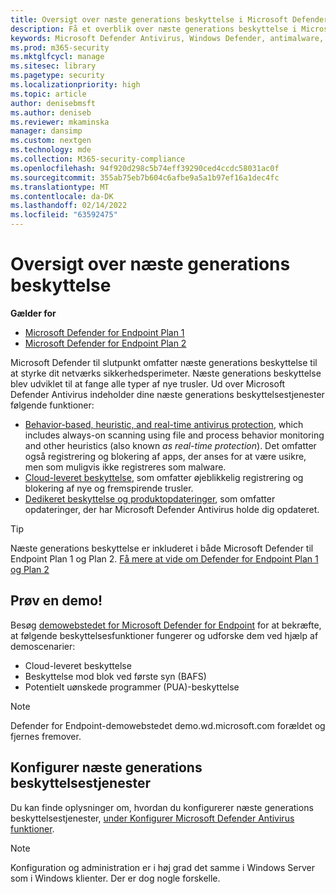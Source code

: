 ```yaml
---
title: Oversigt over næste generations beskyttelse i Microsoft Defender til Slutpunkt
description: Få et overblik over næste generations beskyttelse i Microsoft Defender til Slutpunkt. Styrke dit netværks sikkerhedsperimeter ved hjælp af næste generations beskyttelse, der er designet til at fange alle typer af nye trusler.
keywords: Microsoft Defender Antivirus, Windows Defender, antimalware, virus, malware, trussel, registrering, beskyttelse, sikkerhed
ms.prod: m365-security
ms.mktglfcycl: manage
ms.sitesec: library
ms.pagetype: security
ms.localizationpriority: high
ms.topic: article
author: denisebmsft
ms.author: deniseb
ms.reviewer: mkaminska
manager: dansimp
ms.custom: nextgen
ms.technology: mde
ms.collection: M365-security-compliance
ms.openlocfilehash: 94f920d298c5b74eff39290ced4ccdc58031ac0f
ms.sourcegitcommit: 355ab75eb7b604c6afbe9a5a1b97ef16a1dec4fc
ms.translationtype: MT
ms.contentlocale: da-DK
ms.lasthandoff: 02/14/2022
ms.locfileid: "63592475"
---
```

# <a name="next-generation-protection-overview"></a>Oversigt over næste generations beskyttelse

**Gælder for**
- [Microsoft Defender for Endpoint Plan 1](https://go.microsoft.com/fwlink/p/?linkid=2154037)
- [Microsoft Defender for Endpoint Plan 2](https://go.microsoft.com/fwlink/p/?linkid=2154037)

Microsoft Defender til slutpunkt omfatter næste generations beskyttelse til at styrke dit netværks sikkerhedsperimeter. Næste generations beskyttelse blev udviklet til at fange alle typer af nye trusler. Ud over Microsoft Defender Antivirus indeholder dine næste generations beskyttelsestjenester følgende funktioner:

- [Behavior-based, heuristic, and real-time antivirus protection](configure-protection-features-microsoft-defender-antivirus.md), which includes always-on scanning using file and process behavior monitoring and other heuristics (also known *as real-time protection*). Det omfatter også registrering og blokering af apps, der anses for at være usikre, men som muligvis ikke registreres som malware.
- [Cloud-leveret beskyttelse](cloud-protection-microsoft-defender-antivirus.md), som omfatter øjeblikkelig registrering og blokering af nye og fremspirende trusler.
- [Dedikeret beskyttelse og produktopdateringer](manage-updates-baselines-microsoft-defender-antivirus.md), som omfatter opdateringer, der har Microsoft Defender Antivirus holde dig opdateret.

> [!TIP]
> Næste generations beskyttelse er inkluderet i både Microsoft Defender til Endpoint Plan 1 og Plan 2. [Få mere at vide om Defender for Endpoint Plan 1 og Plan 2](defender-endpoint-plan-1-2.md)

## <a name="try-a-demo"></a>Prøv en demo!

Besøg [demowebstedet for Microsoft Defender for Endpoint](https://demo.wd.microsoft.com?ocid=cx-wddocs-testground) for at bekræfte, at følgende beskyttelsesfunktioner fungerer og udforske dem ved hjælp af demoscenarier:

- Cloud-leveret beskyttelse
- Beskyttelse mod blok ved første syn (BAFS)
- Potentielt uønskede programmer (PUA)-beskyttelse

> [!NOTE]
> Defender for Endpoint-demowebstedet demo.wd.microsoft.com forældet og fjernes fremover.

## <a name="configure-next-generation-protection-services"></a>Konfigurer næste generations beskyttelsestjenester

Du kan finde oplysninger om, hvordan du konfigurerer næste generations beskyttelsestjenester, [under Konfigurer Microsoft Defender Antivirus funktioner](configure-microsoft-defender-antivirus-features.md).

> [!NOTE]
> Konfiguration og administration er i høj grad det samme i Windows Server som i Windows klienter. Der er dog nogle forskelle. 
